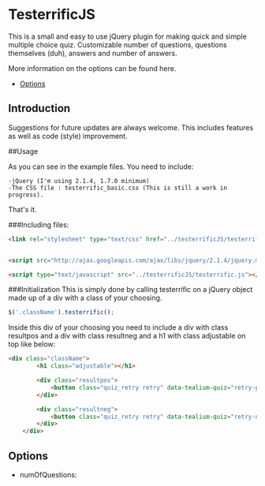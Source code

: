 # TesterrificJS

This is a small and easy to use jQuery plugin for making quick and simple multiple choice quiz. Customizable number of questions, questions themselves (duh), answers and number of answers.

More information on the options can be found here.
- [Options](https://github.com/Lterwingen/testerrificJS#options)

## Introduction

Suggestions for future updates are always welcome. This includes features as well as code (style) improvement.

##Usage

As you can see in the example files. You need to include: 

	-jQuery (I'm using 2.1.4, 1.7.0 minimum)
	-The CSS file : testerrific_basic.css (This is still a work in progress).

That's it. 

###Including files:
```html
<link rel="stylesheet" type="text/css" href="../testerrificJS/testerrific_basic.css" />


<script src="http://ajax.googleapis.com/ajax/libs/jquery/2.1.4/jquery.min.js"></script>

<script type="text/javascript" src="../testerrificJS/testerrific.js"></script>
```

###Initialization
This is simply done by calling testerrific on a jQuery object made up of a div with a class of your choosing.
```javascript
$('.className').testerrific();
```
Inside this div of your choosing you need to include a div with class resultpos and a div with class resultneg and a h1 with class adjustable on top like below:
````html
<div class="className"> 
		<h1 class="adjustable"></h1>

		<div class="resultpos">
			<button class="quiz_retry retry" data-tealium-quiz="retry-pos"><em class="fa fa-refresh fa-2x"></em></button>
		</div>

		<div class="resultneg">
			<button class="quiz_retry retry" data-tealium-quiz="retry-neg"><em class="fa fa-refresh fa-2x"></em></button>
		</div>
	</div>
````


## Options

 - numOfQuestions:
